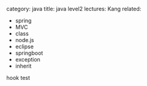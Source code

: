 category: java
title: java level2
lectures: Kang
related:

- spring
- MVC
- class
- node.js
- eclipse
- springboot
- exception
- inherit


hook test